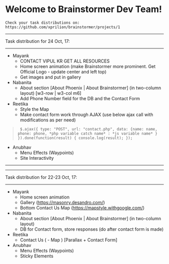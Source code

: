 Welcome to Brainstormer Dev Team!
===================

	Check your task distributions on: https://github.com/xprilion/brainstormer/projects/1


-----------------------

Task distribution for 24 Oct, 17: 

----------

 - Mayank
 	 - CONTACT VIPUL KR GET ALL RESOURCES 
	 - Home screen animation (make Brainstormer more prominent. Get Official Logo - update center and left top)
	 - Get images and put in gallery
 - Nabanita
	 - About section [About Phoenix | About Brainstormer] (in two-column layout) [w3-row | w3-col m6]
	 - Add Phone Number field for the DB and the Contact Form
 - Reetika
	 - Style the Map
	 - Make contact form work through AJAX (use below ajax call with modifications as per need)
	 

> ` $.ajax({
		type: "POST",
		url: "contact.php",
		data: {name: name, phone: phone, *php variable catch name* : *js variable name* }
	}).done(function(result) {
	console.log(result);
	});`

 - Anubhav
	 - Menu Effects (Waypoints)
	 - Site Interactivity
	 


---------------
---------------


Task distribution for 22-23 Oct, 17: 

----------

 - Mayank
	 - Home screen animation
	 - Gallery (https://masonry.desandro.com/)
	 - Bottom Contact Us Map (https://mapstyle.withgoogle.com/)
 - Nabanita
	 - About section [About Phoenix | About Brainstormer] (in two-column layout)
	 - DB for Contact form, store responses (do after contact form is made)
 - Reetika
	 - Contact Us ( - Map ) [Parallax + Contact Form]
 - Anubhav
	 - Menu Effects (Waypoints)
	 - Sticky Elements
	 
